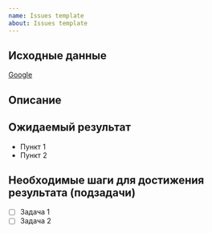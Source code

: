 ```yaml
---
name: Issues template
about: Issues template
---
```


## Исходные данные

[пример]: <> (Ссылка на дизайн)
[Google](https://www.google.com)

## Описание

[пример]: <> (Необходимо заверстать форму авторизация)

## Ожидаемый результат

[1]: <> (Сверстанная форма авторизация)
[2]: <> (Реагирует на ввод пользователя)
[3]: <> (Валидирует данные)
[4]: <> (Выводить результат)

* Пункт 1
* Пункт 2

## Необходимые шаги для достижения результата (подзадачи)

[1]: <> (Сверстать форму на pug & styl)
[2]: <> (Добавить eventListener на input && submit)
[3]: <> (Добавить проверку на правильность введенных данные)
[4]: <> (Вывести сообщение о результате выполенения в форме)

* [ ] Задача 1
* [ ] Задача 2
